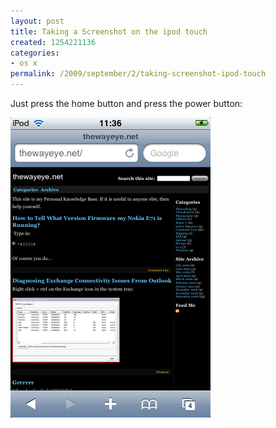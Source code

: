 ```yaml
---
layout: post
title: Taking a Screenshot on the ipod touch
created: 1254221136
categories:
- os x
permalink: /2009/september/2/taking-screenshot-ipod-touch
---
```

Just press the home button and press the power button:

<img alt="touch" src="/images/ipod.png" />
